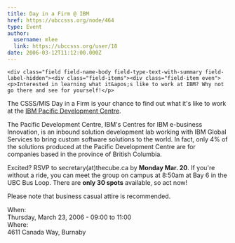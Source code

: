 ```yaml
---
title: Day in a Firm @ IBM 
href: https://ubccsss.org/node/464
type: Event
author:
  username: mlee
  link: https://ubccsss.org/user/18
date: 2006-03-12T11:12:00.000Z
---
```



    <div class="field field-name-body field-type-text-with-summary field-label-hidden"><div class="field-items"><div class="field-item even"><p>Interested in learning what it&apos;s like to work at IBM? Why not go there and see for yourself!</p>
<p>The CSSS/MIS Day in a Firm is your chance to find out what it&apos;s like to work at the <a href="https://www-03.ibm.com/services/ca/en/innovation/vancouver/">IBM Pacific Development Centre</a>.</p>
<p>The Pacific Development Centre, IBM&apos;s Centres for IBM e-business Innovation, is an inbound solution development lab working with IBM Global Services to bring custom software solutions to the world. In fact, only 4% of the solutions produced at the Pacific Development Centre are for companies based in the province of British Columbia.</p>
<p>Excited? RSVP to secretary(at)thecube.ca by <strong>Monday Mar. 20</strong>. If you&apos;re without a ride, you can meet the group on campus at 8:50am at Bay 6 in the UBC Bus Loop. There are <strong>only 30 spots</strong> available, so act now!</p>
<p>Please note that business casual attire is recommended.</p>
</div></div></div><div class="field field-name-field-dates field-type-datetime field-label-above"><div class="field-label">When:&#xA0;</div><div class="field-items"><div class="field-item even"><span class="date-display-single">Thursday, March 23, 2006 - <span class="date-display-range"><span class="date-display-start">09:00</span> to <span class="date-display-end">11:00</span></span></span></div></div></div><div class="field field-name-field-location field-type-text field-label-above"><div class="field-label">Where:&#xA0;</div><div class="field-items"><div class="field-item even">4611 Canada Way, Burnaby</div></div></div>    <footer>
          </footer>
    